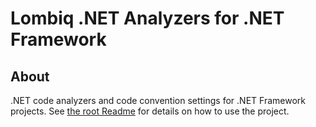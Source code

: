 # Lombiq .NET Analyzers for .NET Framework

## About

.NET code analyzers and code convention settings for .NET Framework projects. See [the root Readme](../Readme.md) for details on how to use the project.
